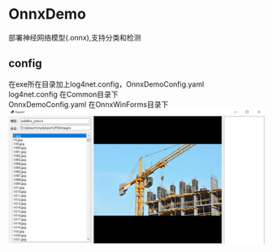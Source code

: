 # OnnxDemo
部署神经网络模型(.onnx),支持分类和检测
## config
在exe所在目录加上log4net.config，OnnxDemoConfig.yaml\
log4net.config 在Common目录下\
OnnxDemoConfig.yaml 在OnnxWinForms目录下
![alt text](image.png)
